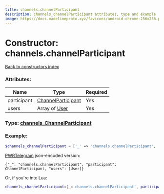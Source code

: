 ```yaml
---
title: channels.channelParticipant
description: channels_channelParticipant attributes, type and example
image: https://docs.madelineproto.xyz/favicons/android-chrome-256x256.png
---
```

# Constructor: channels.channelParticipant  
[Back to constructors index](index.md)



### Attributes:

| Name     |    Type       | Required |
|----------|---------------|----------|
|participant|[ChannelParticipant](../types/ChannelParticipant.md) | Yes|
|users|Array of [User](../types/User.md) | Yes|



### Type: [channels\_ChannelParticipant](../types/channels_ChannelParticipant.md)


### Example:

```php
$channels_channelParticipant = ['_' => 'channels.channelParticipant', 'participant' => ChannelParticipant, 'users' => [User, User]];
```  

[PWRTelegram](https://pwrtelegram.xyz) json-encoded version:

```
{"_": "channels.channelParticipant", "participant": ChannelParticipant, "users": [User]}
```


Or, if you're into Lua:

```lua
channels_channelParticipant={_='channels.channelParticipant', participant=ChannelParticipant, users={User}}

```


